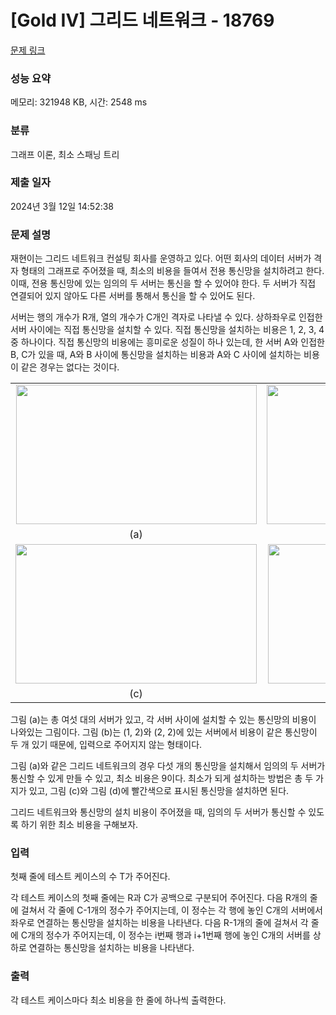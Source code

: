 # [Gold IV] 그리드 네트워크 - 18769 

[문제 링크](https://www.acmicpc.net/problem/18769) 

### 성능 요약

메모리: 321948 KB, 시간: 2548 ms

### 분류

그래프 이론, 최소 스패닝 트리

### 제출 일자

2024년 3월 12일 14:52:38

### 문제 설명

<p>재현이는 그리드 네트워크 컨설팅 회사를 운영하고 있다. 어떤 회사의 데이터 서버가 격자 형태의 그래프로 주어졌을 때, 최소의 비용을 들여서 전용 통신망을 설치하려고 한다. 이때, 전용 통신망에 있는 임의의 두 서버는 통신을 할 수 있어야 한다. 두 서버가 직접 연결되어 있지 않아도 다른 서버를 통해서 통신을 할 수 있어도 된다.</p>

<p>서버는 행의 개수가 R개, 열의 개수가 C개인 격자로 나타낼 수 있다. 상하좌우로 인접한 서버 사이에는 직접 통신망을 설치할 수 있다. 직접 통신망을 설치하는 비용은 1, 2, 3, 4중 하나이다. 직접 통신망의 비용에는 흥미로운 성질이 하나 있는데, 한 서버 A와 인접한 B, C가 있을 때, A와 B 사이에 통신망을 설치하는 비용과 A와 C 사이에 설치하는 비용이 같은 경우는 없다는 것이다.</p>

<table class="table table-bordered" style="width: 100%;">
	<tbody>
		<tr>
			<td style="width: 50%; vertical-align: middle; text-align: center"><img alt="" src="https://upload.acmicpc.net/60cb8704-1ffe-4767-b9bc-91d3dcb379d6/-/preview/" style="width: 385px; height: 223px;"></td>
			<td style="width: 50%; vertical-align: middle; text-align: center"><img alt="" src="https://upload.acmicpc.net/c9272c2b-4fad-431a-a2e2-9e7f3eb41a61/-/preview/" style="width: 386px; height: 223px;"></td>
		</tr>
		<tr>
			<td style="width: 50%; vertical-align: middle; text-align: center">(a)</td>
			<td style="width: 50%; vertical-align: middle; text-align: center">(b)</td>
		</tr>
		<tr>
			<td style="width: 50%; vertical-align: middle; text-align: center"><img alt="" src="https://upload.acmicpc.net/93b2a9ec-b17c-4f30-aa4d-25f748219d38/-/preview/" style="width: 386px; height: 223px;"></td>
			<td style="width: 50%; vertical-align: middle; text-align: center"><img alt="" src="https://upload.acmicpc.net/bf20c4c4-c71d-4df6-bed8-bbb270b65dd0/-/preview/" style="width: 383px; height: 223px;"></td>
		</tr>
		<tr>
			<td style="width: 50%; vertical-align: middle; text-align: center">(c)</td>
			<td style="width: 50%; vertical-align: middle; text-align: center">(d)</td>
		</tr>
	</tbody>
</table>

<p>그림 (a)는 총 여섯 대의 서버가 있고, 각 서버 사이에 설치할 수 있는 통신망의 비용이 나와있는 그림이다. 그림 (b)는 (1, 2)와 (2, 2)에 있는 서버에서 비용이 같은 통신망이 두 개 있기 때문에, 입력으로 주어지지 않는 형태이다.</p>

<p>그림 (a)와 같은 그리드 네트워크의 경우 다섯 개의 통신망을 설치해서 임의의 두 서버가 통신할 수 있게 만들 수 있고, 최소 비용은 9이다. 최소가 되게 설치하는 방법은 총 두 가지가 있고, 그림 (c)와 그림 (d)에 빨간색으로 표시된 통신망을 설치하면 된다.</p>

<p>그리드 네트워크와 통신망의 설치 비용이 주어졌을 때, 임의의 두 서버가 통신할 수 있도록 하기 위한 최소 비용을 구해보자.</p>

### 입력 

 <p>첫째 줄에 테스트 케이스의 수 T가 주어진다.</p>

<p>각 테스트 케이스의 첫째 줄에는 R과 C가 공백으로 구분되어 주어진다. 다음 R개의 줄에 걸쳐서 각 줄에 C-1개의 정수가 주어지는데, 이 정수는 각 행에 놓인 C개의 서버에서 좌우로 연결하는 통신망을 설치하는 비용을 나타낸다. 다음 R-1개의 줄에 걸쳐서 각 줄에 C개의 정수가 주어지는데, 이 정수는 i번째 행과 i+1번째 행에 놓인 C개의 서버를 상하로 연결하는 통신망을 설치하는 비용을 나타낸다.</p>

### 출력 

 <p>각 테스트 케이스마다 최소 비용을 한 줄에 하나씩 출력한다.</p>


